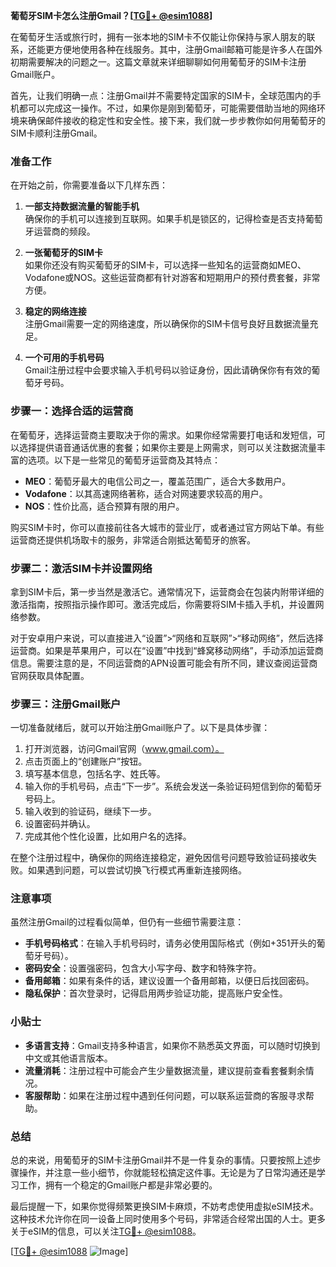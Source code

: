 **葡萄牙SIM卡怎么注册Gmail？[[TG💪+ @esim1088](https://t.me/s/esim1088)]**

在葡萄牙生活或旅行时，拥有一张本地的SIM卡不仅能让你保持与家人朋友的联系，还能更方便地使用各种在线服务。其中，注册Gmail邮箱可能是许多人在国外初期需要解决的问题之一。这篇文章就来详细聊聊如何用葡萄牙的SIM卡注册Gmail账户。

首先，让我们明确一点：注册Gmail并不需要特定国家的SIM卡，全球范围内的手机都可以完成这一操作。不过，如果你是刚到葡萄牙，可能需要借助当地的网络环境来确保邮件接收的稳定性和安全性。接下来，我们就一步步教你如何用葡萄牙的SIM卡顺利注册Gmail。

### 准备工作

在开始之前，你需要准备以下几样东西：

1. **一部支持数据流量的智能手机**  
   确保你的手机可以连接到互联网。如果手机是锁区的，记得检查是否支持葡萄牙运营商的频段。

2. **一张葡萄牙的SIM卡**  
   如果你还没有购买葡萄牙的SIM卡，可以选择一些知名的运营商如MEO、Vodafone或NOS。这些运营商都有针对游客和短期用户的预付费套餐，非常方便。

3. **稳定的网络连接**  
   注册Gmail需要一定的网络速度，所以确保你的SIM卡信号良好且数据流量充足。

4. **一个可用的手机号码**  
   Gmail注册过程中会要求输入手机号码以验证身份，因此请确保你有有效的葡萄牙号码。

### 步骤一：选择合适的运营商

在葡萄牙，选择运营商主要取决于你的需求。如果你经常需要打电话和发短信，可以选择提供语音通话优惠的套餐；如果你主要是上网需求，则可以关注数据流量丰富的选项。以下是一些常见的葡萄牙运营商及其特点：

- **MEO**：葡萄牙最大的电信公司之一，覆盖范围广，适合大多数用户。
- **Vodafone**：以其高速网络著称，适合对网速要求较高的用户。
- **NOS**：性价比高，适合预算有限的用户。

购买SIM卡时，你可以直接前往各大城市的营业厅，或者通过官方网站下单。有些运营商还提供机场取卡的服务，非常适合刚抵达葡萄牙的旅客。

### 步骤二：激活SIM卡并设置网络

拿到SIM卡后，第一步当然是激活它。通常情况下，运营商会在包装内附带详细的激活指南，按照指示操作即可。激活完成后，你需要将SIM卡插入手机，并设置网络参数。

对于安卓用户来说，可以直接进入“设置”>“网络和互联网”>“移动网络”，然后选择运营商。如果是苹果用户，可以在“设置”中找到“蜂窝移动网络”，手动添加运营商信息。需要注意的是，不同运营商的APN设置可能会有所不同，建议查阅运营商官网获取具体配置。

### 步骤三：注册Gmail账户

一切准备就绪后，就可以开始注册Gmail账户了。以下是具体步骤：

1. 打开浏览器，访问Gmail官网（www.gmail.com）。
2. 点击页面上的“创建账户”按钮。
3. 填写基本信息，包括名字、姓氏等。
4. 输入你的手机号码，点击“下一步”。系统会发送一条验证码短信到你的葡萄牙号码上。
5. 输入收到的验证码，继续下一步。
6. 设置密码并确认。
7. 完成其他个性化设置，比如用户名的选择。

在整个注册过程中，确保你的网络连接稳定，避免因信号问题导致验证码接收失败。如果遇到问题，可以尝试切换飞行模式再重新连接网络。

### 注意事项

虽然注册Gmail的过程看似简单，但仍有一些细节需要注意：

- **手机号码格式**：在输入手机号码时，请务必使用国际格式（例如+351开头的葡萄牙号码）。
- **密码安全**：设置强密码，包含大小写字母、数字和特殊字符。
- **备用邮箱**：如果有条件的话，建议设置一个备用邮箱，以便日后找回密码。
- **隐私保护**：首次登录时，记得启用两步验证功能，提高账户安全性。

### 小贴士

- **多语言支持**：Gmail支持多种语言，如果你不熟悉英文界面，可以随时切换到中文或其他语言版本。
- **流量消耗**：注册过程中可能会产生少量数据流量，建议提前查看套餐剩余情况。
- **客服帮助**：如果在注册过程中遇到任何问题，可以联系运营商的客服寻求帮助。

### 总结

总的来说，用葡萄牙的SIM卡注册Gmail并不是一件复杂的事情。只要按照上述步骤操作，并注意一些小细节，你就能轻松搞定这件事。无论是为了日常沟通还是学习工作，拥有一个稳定的Gmail账户都是非常必要的。

最后提醒一下，如果你觉得频繁更换SIM卡麻烦，不妨考虑使用虚拟eSIM技术。这种技术允许你在同一设备上同时使用多个号码，非常适合经常出国的人士。更多关于eSIM的信息，可以关注[TG💪+ @esim1088](https://t.me/s/esim1088)。

[[TG💪+ @esim1088](https://t.me/s/esim1088) ![Image](https://i.postimg.cc/4NQfJmqS/Snipaste-2025-05-13-00-14-12.png)]